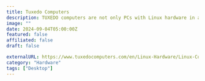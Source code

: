 ```yaml
---
title: Tuxedo Computers
description: TUXEDO computers are not only PCs with Linux hardware in a tailor-made suit, you can recognize them by their name.
image: ""
date: 2024-09-04T05:00:00Z
featured: false
affiliated: false
draft: false

externalURL: https://www.tuxedocomputers.com/en/Linux-Hardware/Linux-Computer-/-PCs/Alle-Systeme.tuxedo
category: "Hardware"
tags: ["Desktop"]
---
```


